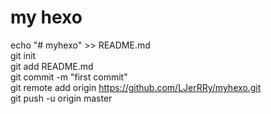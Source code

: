 # my hexo
echo "# myhexo" >> README.md<br>
git init<br>
git add README.md<br>
git commit -m "first commit"<br>
git remote add origin https://github.com/LJerRRy/myhexo.git<br>
git push -u origin master<br>
